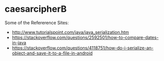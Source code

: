 # caesarcipherB





Some of the Refererence Sites:
- http://www.tutorialspoint.com/java/java_serialization.htm
- https://stackoverflow.com/questions/2592501/how-to-compare-dates-in-java
- https://stackoverflow.com/questions/4118751/how-do-i-serialize-an-object-and-save-it-to-a-file-in-android
 